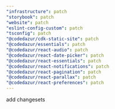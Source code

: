 ```yaml
---
"infrastructure": patch
"storybook": patch
"website": patch
"eslint-config-custom": patch
"tsconfig": patch
"@codedazur/cdk-static-site": patch
"@codedazur/essentials": patch
"@codedazur/react-audio": patch
"@codedazur/react-date-picker": patch
"@codedazur/react-essentials": patch
"@codedazur/react-notifications": patch
"@codedazur/react-pagination": patch
"@codedazur/react-parallax": patch
"@codedazur/react-preferences": patch
---
```


add changesets
